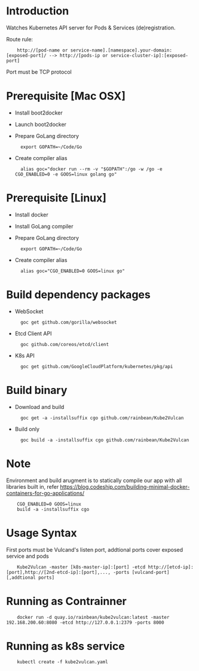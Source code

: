 Introduction
===============

Watches Kubernetes API server for Pods & Services (de)registration. 

Route rule:

		http://[pod-name or service-name].[namespace].your-domain:[exposed-port]/ --> http://[pods-ip or service-cluster-ip]:[exposed-port]

Port must be TCP protocol

Prerequisite [Mac OSX]
===============
* Install boot2docker
* Launch boot2docker
* Prepare GoLang directory

		export GOPATH=~/Code/Go

* Create compiler alias

		alias goc="docker run --rm -v "$GOPATH":/go -w /go -e CGO_ENABLED=0 -e GOOS=linux golang go"

Prerequisite [Linux]
===============
* Install docker
* Install GoLang compiler
* Prepare GoLang directory

		export GOPATH=~/Code/Go

* Create compiler alias

		alias goc="CGO_ENABLED=0 GOOS=linux go"

Build dependency packages
===============
* WebSocket

		goc get github.com/gorilla/websocket

* Etcd Client API

		goc github.com/coreos/etcd/client

* K8s API

		goc get github.com/GoogleCloudPlatform/kubernetes/pkg/api

Build binary
===============
* Download and build 

		goc get -a -installsuffix cgo github.com/rainbean/Kube2Vulcan 

* Build only

		goc build -a -installsuffix cgo github.com/rainbean/Kube2Vulcan

Note
===============
Environment and build arugment is to statically compile our app with all libraries built in, refer https://blog.codeship.com/building-minimal-docker-containers-for-go-applications/

		CGO_ENABLED=0 GOOS=linux 
		build -a -installsuffix cgo 


Usage Syntax
===============
First ports must be Vulcand's listen port, addtional ports cover exposed service and pods

		Kube2Vulcan -master [k8s-master-ip]:[port] -etcd http://[etcd-ip]:[port],http://[2nd-etcd-ip]:[port],..., -ports [vulcand-port][,addtional ports]

Running as Contrainner
===============
		docker run -d quay.io/rainbean/kube2vulcan:latest -master 192.168.200.60:8080 -etcd http://127.0.0.1:2379 -ports 8000

Running as k8s service
===============
		kubectl create -f kube2vulcan.yaml


